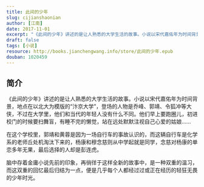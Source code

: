 ```yaml
---
title: 此间的少年
slug: cijianshaonian
author: [江南]
date: 2017-11-01
excerpt: "《此间的少年》讲述的是让人熟悉的大学生活的故事。小说以宋代嘉佑年为时间背景，地点在以北大为模版的“汴京大学”，登场的人物是乔峰、郭靖、令狐冲等大侠，不过在大学里，他们和当代的年轻人没有什么不同。"
draft: false
tags: [小说]
resource: http://books.jianchengwang.info/store/此间的少年.epub
douban: 1020459
---
```


## 简介

《此间的少年》讲述的是让人熟悉的大学生活的故事。小说以宋代嘉佑年为时间背景，地点在以北大为模版的“汴京大学”，登场的人物是乔峰、郭靖、令狐冲等大侠，不过在大学里，他们和当代的年轻人没有什么不同。他们早上要跑圈儿，初进校门的时候要扫舞盲，有睡不完的懒觉，站在远处默默注视自己心爱的姑娘……

在这个学校里，郭靖和黄蓉是因为一场自行车的事故认识的，而这辆自行车是化学系的老师丘处机淘汰下来的，杨康和穆念慈则从中学起就是同学，念慈对杨康的单恋多年无果，最后选择的人却是彭连虎。

脑中存着金庸小说先前的印象，再徜徉于这样全新的故事中，是一种双重的温习，而这双重的回忆最后归结为一点，便是几乎每个人都经过过或正在经历的轻狂无畏的少年时光。

